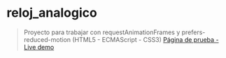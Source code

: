 # reloj_analogico

> Proyecto para trabajar con requestAnimationFrames y prefers-reduced-motion (HTML5 - ECMAScript - CSS3)
> [Página de prueba - Live demo](https://github.com/orses/reloj_analogico 'Live demo')
